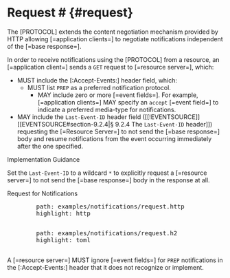 # Request # {#request}

The [PROTOCOL] extends the content negotiation mechanism provided by HTTP allowing [=application clients=] to negotiate notifications independent of the [=base response=].

In order to receive notifications using the [PROTOCOL] from a resource, an [=application client=] sends a `GET` request to [=resource server=], which:

+ MUST include the [:Accept-Events:] header field, which:
  + MUST list `PREP` as a preferred notification protocol.
    + MAY include zero or more [=event fields=]. For example, [=application clients=] MAY specify an `accept` [=event field=] to indicate a preferred media-type for notifications.
+ MAY include the `Last-Event-ID` header field ([[!EVENTSOURCE]] [[EVENTSOURCE#section-9.2.4|§ 9.2.4  The `Last-Event-ID` header]]) requesting the [=Resource Server=] to not send the [=base response=] body and resume notifications from the event occurring immediately after the one specified.

<div class="advisement">
  <div class="marker">Implementation Guidance</div>

  Set the `Last-Event-ID` to a wildcard `*` to explicitly request a [=resource server=] to not send the [=base response=] body in the response at all.

</div>

<div class="v-space"></div>

<div class="example">
  <span class="marker">Request for Notifications</span>
  <prep-http-tabs>
    <div slot="http">
      <pre class="include-code">
        path: examples/notifications/request.http
        highlight: http
      </pre>
    </div>
    <div slot="http2">
      <pre class="include-code">
        path: examples/notifications/request.h2
        highlight: toml
      </pre>
    </div>
  </prep-http-tabs>
</div>

A [=resource server=] MUST ignore [=event fields=] for `PREP` notifications in the [:Accept-Events:] header that it does not recognize or implement.
